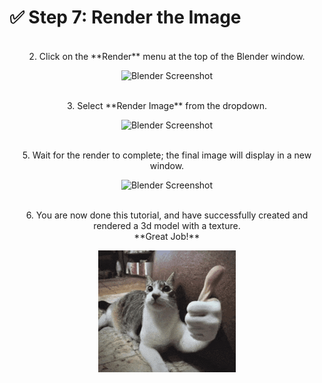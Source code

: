# ✅ Step 7: Render the Image

<br />
<center>2. Click on the **Render** menu at the top of the Blender window.<center>

![Blender Screenshot](assets/Screenshot_Render_Button.png)


<br />
<center>3. Select **Render Image** from the dropdown.<center>

![Blender Screenshot](assets/Screenshot_Render_Image.png)


<br />
<center>5. Wait for the render to complete; the final image will display in a new window.<center>

![Blender Screenshot](assets/Screenshot_Render_Result.png)


<br />
<center>6. You are now done this tutorial, and have successfully created and rendered a 3d model with a texture. <br /> **Great Job!**<center>

![Blender Screenshot](assets/tamm-cat.png)

